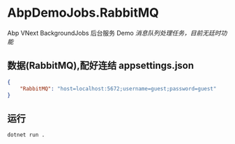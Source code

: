 # AbpDemoJobs.RabbitMQ
Abp VNext BackgroundJobs 后台服务 Demo
*消息队列处理任务，目前无廷时功能*

## 数据(RabbitMQ),配好连结 appsettings.json
````json
{
    "RabbitMQ": "host=localhost:5672;username=guest;password=guest"
}
````
## 运行
```
dotnet run .
```
